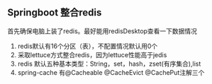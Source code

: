 ## Springboot 整合redis

首先确保电脑上装了redis。最好能用redisDesktop查看一下数据情况

1. redis默认有16个分区（表），不配置情况默认用0个
2. 采取lettuce方式整合redis，因为lettuce性能高于jedis
3. redis 默认五种基本类型：String，set，hash，zset(有序集合),list
4. spring-cache 有@Cacheable      @CacheEvict     @CachePut注解三个
